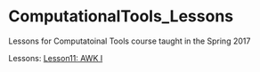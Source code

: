 # ComputationalTools_Lessons
Lessons for Computatoinal Tools course taught in the Spring 2017

Lessons:
[Lesson11: AWK I](https://github.com/AnnaWilliford/ComputationalTools_Lessons/blob/gh-pages/Lesson11_Awk.html)
